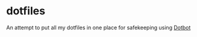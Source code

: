# dotfiles

An attempt to put all my dotfiles in one place for safekeeping using
[Dotbot][dotbot]

[dotbot]: https://github.com/anishathalye/dotbot

